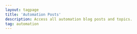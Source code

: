 ```yaml
---
layout: tagpage
title: 'Automation Posts'
description: Access all automation blog posts and topics.
tag: automation
---
```

